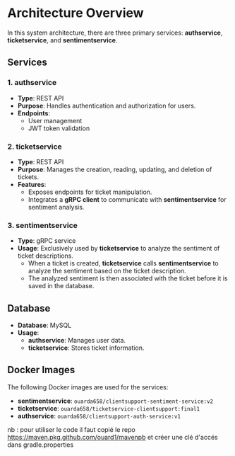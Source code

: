 # Architecture Overview

In this system architecture, there are three primary services: **authservice**, **ticketservice**, and **sentimentservice**.

## Services

### 1. **authservice**  
- **Type**: REST API  
- **Purpose**: Handles authentication and authorization for users.  
- **Endpoints**:  
  - User management  
  - JWT token validation  

### 2. **ticketservice**  
- **Type**: REST API  
- **Purpose**: Manages the creation, reading, updating, and deletion of tickets.  
- **Features**:  
  - Exposes endpoints for ticket manipulation.  
  - Integrates a **gRPC client** to communicate with **sentimentservice** for sentiment analysis.  

### 3. **sentimentservice**  
- **Type**: gRPC service   
- **Usage**: Exclusively used by **ticketservice** to analyze the sentiment of ticket descriptions.  
  - When a ticket is created, **ticketservice** calls **sentimentservice** to analyze the sentiment based on the ticket description.  
  - The analyzed sentiment is then associated with the ticket before it is saved in the database.  

## Database
- **Database**: MySQL  
- **Usage**:  
  - **authservice**: Manages user data.  
  - **ticketservice**: Stores ticket information.

## Docker Images
The following Docker images are used for the services:

- **sentimentservice**: `ouarda658/clientsupport-sentiment-service:v2`
- **ticketservice**: `ouarda658/ticketservice-clientsupport:final1`
- **authservice**: `ouarda658/clientsupport-auth-service:v1`

nb : pour utiliser le code il faut copié le repo https://maven.pkg.github.com/ouard1/mavenpb et créer une clé d'accés dans gradle.properties
